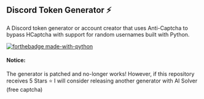 

## Discord Token Generator ⚡️
A Discord token generator or account creator that uses Anti-Captcha to bypass HCaptcha with support for random usernames built with Python.

[![forthebadge made-with-python](http://ForTheBadge.com/images/badges/made-with-python.svg)](https://www.python.org/)

#### Notice:
The generator is patched and no-longer works! However, if this repository receives 5 Stars ⭐️ I will consider releasing another generator with AI Solver (free captcha)
